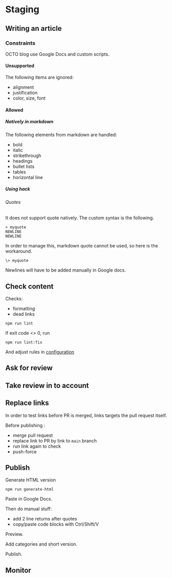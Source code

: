 # Staging

## Writing an article

### Constraints

OCTO blog use Google Docs and custom scripts.

#### Unsupported

The following items are ignored:
- alignment
- justification
- color, size, font

#### Allowed

##### Natively in markdown

The following elements from markdown are handled:
- bold
- italic
- strikethrough
- headings
- bullet lists
- tables
- horizontal line

##### Using hack

###### Quotes

It does not support quote natively. The custom syntax is the following.

```text
> myquote
NEWLINE
NEWLINE
```

In order to manage this, markdown quote cannot be used, so here is the workaround.

```text
\> myquote
```

Newlines will have to be added manually in Google docs.

## Check content

Checks:

- formatting
- dead links

```shell
npm run lint
```

If exit code <> 0, run

```shell
npm run lint:fix
```

And adjust rules in [configuration](./.mardownlint.jsonc)

## Ask for review

## Take review in to account

## Replace links

In order to test links before PR is merged, links targets the pull request itself.

Before publishing : 
- merge pull request
- replace link to PR by link to `main` branch
- run link again to check
- push-force


## Publish

Generate HTML version

```shell
npm run generate-html
```

Paste in Google Docs.

Then do manual stuff:
- add 2 line returns after quotes
- copy/paste code blocks with Ctrl/Shift/V

Preview.

Add categories and short version.

Publish.

## Monitor

[](https://github.com/octo-topi/blog-staging/graphs/traffic)
